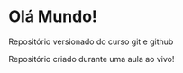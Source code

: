 # Olá Mundo!
 Repositório versionado do curso git e github

 Repositório criado durante uma aula ao vivo!
